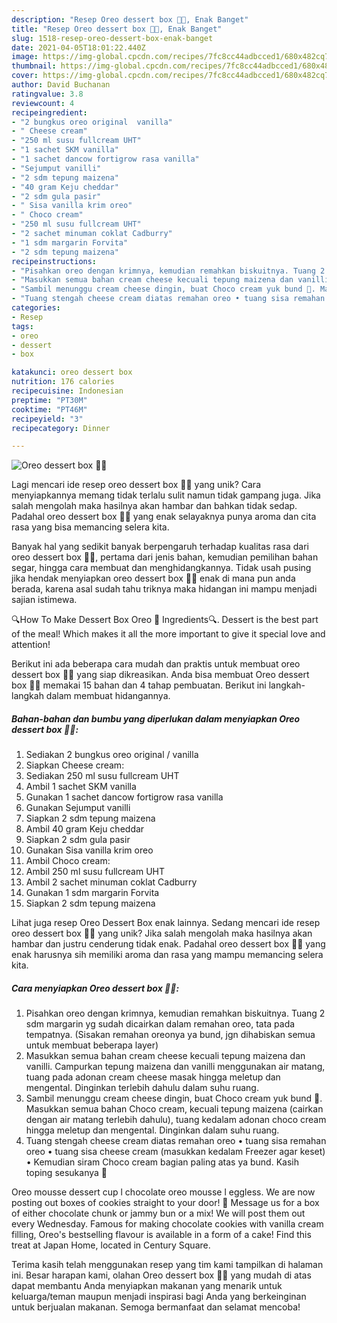 ```yaml
---
description: "Resep Oreo dessert box 🍫🍪, Enak Banget"
title: "Resep Oreo dessert box 🍫🍪, Enak Banget"
slug: 1518-resep-oreo-dessert-box-enak-banget
date: 2021-04-05T18:01:22.440Z
image: https://img-global.cpcdn.com/recipes/7fc8cc44adbcced1/680x482cq70/oreo-dessert-box-foto-resep-utama.jpg
thumbnail: https://img-global.cpcdn.com/recipes/7fc8cc44adbcced1/680x482cq70/oreo-dessert-box-foto-resep-utama.jpg
cover: https://img-global.cpcdn.com/recipes/7fc8cc44adbcced1/680x482cq70/oreo-dessert-box-foto-resep-utama.jpg
author: David Buchanan
ratingvalue: 3.8
reviewcount: 4
recipeingredient:
- "2 bungkus oreo original  vanilla"
- " Cheese cream"
- "250 ml susu fullcream UHT"
- "1 sachet SKM vanilla"
- "1 sachet dancow fortigrow rasa vanilla"
- "Sejumput vanilli"
- "2 sdm tepung maizena"
- "40 gram Keju cheddar"
- "2 sdm gula pasir"
- " Sisa vanilla krim oreo"
- " Choco cream"
- "250 ml susu fullcream UHT"
- "2 sachet minuman coklat Cadburry"
- "1 sdm margarin Forvita"
- "2 sdm tepung maizena"
recipeinstructions:
- "Pisahkan oreo dengan krimnya, kemudian remahkan biskuitnya. Tuang 2 sdm margarin yg sudah dicairkan dalam remahan oreo, tata pada tempatnya. (Sisakan remahan oreonya ya bund, jgn dihabiskan semua untuk membuat beberapa layer)"
- "Masukkan semua bahan cream cheese kecuali tepung maizena dan vanilli. Campurkan tepung maizena dan vanilli menggunakan air matang, tuang pada adonan cream cheese masak hingga meletup dan mengental. Dinginkan terlebih dahulu dalam suhu ruang."
- "Sambil menunggu cream cheese dingin, buat Choco cream yuk bund 💋. Masukkan semua bahan Choco cream, kecuali tepung maizena (cairkan dengan air matang terlebih dahulu), tuang kedalam adonan choco cream hingga meletup dan mengental. Dinginkan dalam suhu ruang."
- "Tuang stengah cheese cream diatas remahan oreo • tuang sisa remahan oreo • tuang sisa cheese cream (masukkan kedalam Freezer agar keset) • Kemudian siram Choco cream bagian paling atas ya bund. Kasih toping sesukanya 🍰"
categories:
- Resep
tags:
- oreo
- dessert
- box

katakunci: oreo dessert box 
nutrition: 176 calories
recipecuisine: Indonesian
preptime: "PT30M"
cooktime: "PT46M"
recipeyield: "3"
recipecategory: Dinner

---
```



![Oreo dessert box 🍫🍪](https://img-global.cpcdn.com/recipes/7fc8cc44adbcced1/680x482cq70/oreo-dessert-box-foto-resep-utama.jpg)

Lagi mencari ide resep oreo dessert box 🍫🍪 yang unik? Cara menyiapkannya memang tidak terlalu sulit namun tidak gampang juga. Jika salah mengolah maka hasilnya akan hambar dan bahkan tidak sedap. Padahal oreo dessert box 🍫🍪 yang enak selayaknya punya aroma dan cita rasa yang bisa memancing selera kita.

Banyak hal yang sedikit banyak berpengaruh terhadap kualitas rasa dari oreo dessert box 🍫🍪, pertama dari jenis bahan, kemudian pemilihan bahan segar, hingga cara membuat dan menghidangkannya. Tidak usah pusing jika hendak menyiapkan oreo dessert box 🍫🍪 enak di mana pun anda berada, karena asal sudah tahu triknya maka hidangan ini mampu menjadi sajian istimewa.

🔍How To Make Dessert Box Oreo 💋 Ingredients🔍. Dessert is the best part of the meal! Which makes it all the more important to give it special love and attention!


Berikut ini ada beberapa cara mudah dan praktis untuk membuat oreo dessert box 🍫🍪 yang siap dikreasikan. Anda bisa membuat Oreo dessert box 🍫🍪 memakai 15 bahan dan 4 tahap pembuatan. Berikut ini langkah-langkah dalam membuat hidangannya.

<!--inarticleads1-->

##### Bahan-bahan dan bumbu yang diperlukan dalam menyiapkan Oreo dessert box 🍫🍪:

1. Sediakan 2 bungkus oreo original / vanilla
1. Siapkan  Cheese cream:
1. Sediakan 250 ml susu fullcream UHT
1. Ambil 1 sachet SKM vanilla
1. Gunakan 1 sachet dancow fortigrow rasa vanilla
1. Gunakan Sejumput vanilli
1. Siapkan 2 sdm tepung maizena
1. Ambil 40 gram Keju cheddar
1. Siapkan 2 sdm gula pasir
1. Gunakan  Sisa vanilla krim oreo
1. Ambil  Choco cream:
1. Ambil 250 ml susu fullcream UHT
1. Ambil 2 sachet minuman coklat Cadburry
1. Gunakan 1 sdm margarin Forvita
1. Siapkan 2 sdm tepung maizena


Lihat juga resep Oreo Dessert Box enak lainnya. Sedang mencari ide resep oreo dessert box 🍫🍮 yang unik? Jika salah mengolah maka hasilnya akan hambar dan justru cenderung tidak enak. Padahal oreo dessert box 🍫🍮 yang enak harusnya sih memiliki aroma dan rasa yang mampu memancing selera kita. 

<!--inarticleads2-->

##### Cara menyiapkan Oreo dessert box 🍫🍪:

1. Pisahkan oreo dengan krimnya, kemudian remahkan biskuitnya. Tuang 2 sdm margarin yg sudah dicairkan dalam remahan oreo, tata pada tempatnya. (Sisakan remahan oreonya ya bund, jgn dihabiskan semua untuk membuat beberapa layer)
1. Masukkan semua bahan cream cheese kecuali tepung maizena dan vanilli. Campurkan tepung maizena dan vanilli menggunakan air matang, tuang pada adonan cream cheese masak hingga meletup dan mengental. Dinginkan terlebih dahulu dalam suhu ruang.
1. Sambil menunggu cream cheese dingin, buat Choco cream yuk bund 💋. Masukkan semua bahan Choco cream, kecuali tepung maizena (cairkan dengan air matang terlebih dahulu), tuang kedalam adonan choco cream hingga meletup dan mengental. Dinginkan dalam suhu ruang.
1. Tuang stengah cheese cream diatas remahan oreo • tuang sisa remahan oreo • tuang sisa cheese cream (masukkan kedalam Freezer agar keset) • Kemudian siram Choco cream bagian paling atas ya bund. Kasih toping sesukanya 🍰


Oreo mousse dessert cup l chocolate oreo mousse l eggless. We are now posting out boxes of cookies straight to your door! 🍪 Message us for a box of either chocolate chunk or jammy bun or a mix! We will post them out every Wednesday. Famous for making chocolate cookies with vanilla cream filling, Oreo&#39;s bestselling flavour is available in a form of a cake! Find this treat at Japan Home, located in Century Square. 

Terima kasih telah menggunakan resep yang tim kami tampilkan di halaman ini. Besar harapan kami, olahan Oreo dessert box 🍫🍪 yang mudah di atas dapat membantu Anda menyiapkan makanan yang menarik untuk keluarga/teman maupun menjadi inspirasi bagi Anda yang berkeinginan untuk berjualan makanan. Semoga bermanfaat dan selamat mencoba!
